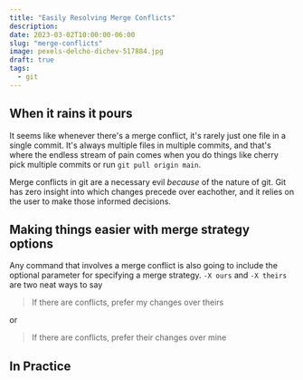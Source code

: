 ```yaml
---
title: "Easily Resolving Merge Conflicts"
description:
date: 2023-03-02T10:00:00-06:00
slug: "merge-conflicts"
image: pexels-delcho-dichev-517884.jpg
draft: true
tags:
  - git
---
```


## When it rains it pours

It seems like whenever there's a merge conflict, it's rarely just one file in a single commit. It's always multiple files in multiple commits, and that's where the endless stream of pain comes when you do things like cherry pick multiple commits or run `git pull origin main`.

Merge conflicts in git are a necessary evil _because_ of the nature of git. Git has zero insight into which changes precede over eachother, and it relies on the user to make those informed decisions.

## Making things easier with merge strategy options

Any command that involves a merge conflict is also going to include the optional parameter for specifying a merge strategy. `-X ours` and `-X theirs` are two neat ways to say

> If there are conflicts, prefer my changes over theirs

or

> If there are conflicts, prefer their changes over mine

## In Practice
